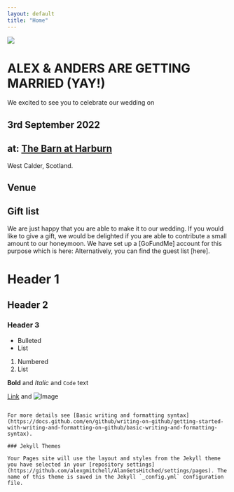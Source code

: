 ```yaml
---
layout: default
title: "Home"
---
```

<a href="https://lh3.googleusercontent.com/F67FZavXFOAZm7Rwq_YNZkg-QuUnfegMOw_r3aishMDgW8R_qac7v2eLqmp6fNFtSa8xutwkH3WB5jRNVzl8XhAKejgoV_9F02yxut9aMOX0O6blXP_bBpEyV-kMakV7OrBLUIJBYQ=w2400?source=screenshot.guru"> <img src="https://lh3.googleusercontent.com/F67FZavXFOAZm7Rwq_YNZkg-QuUnfegMOw_r3aishMDgW8R_qac7v2eLqmp6fNFtSa8xutwkH3WB5jRNVzl8XhAKejgoV_9F02yxut9aMOX0O6blXP_bBpEyV-kMakV7OrBLUIJBYQ=w600-h315-p-k" /> </a>

# ALEX & ANDERS ARE GETTING MARRIED (YAY!)
We excited to see you to celebrate our wedding on 

## 3rd September 2022 

## at: [The Barn at Harburn](https://www.harburnbarn.co.uk/)
West Calder, Scotland.


## Venue


## Gift list

We are just happy that you are able to make it to our wedding.
If you would like to give a gift, we would be delighted if you are able to contribute a small amount to our honeymoon. We have set up a [GoFundMe] account for this purpose which is here:
Alternatively, you can find the guest list [here].

# Header 1
## Header 2
### Header 3

- Bulleted
- List

1. Numbered
2. List

**Bold** and _Italic_ and `Code` text

[Link](url) and ![Image](src)
```

For more details see [Basic writing and formatting syntax](https://docs.github.com/en/github/writing-on-github/getting-started-with-writing-and-formatting-on-github/basic-writing-and-formatting-syntax).

### Jekyll Themes

Your Pages site will use the layout and styles from the Jekyll theme you have selected in your [repository settings](https://github.com/alexgmitchell/AlanGetsHitched/settings/pages). The name of this theme is saved in the Jekyll `_config.yml` configuration file.

